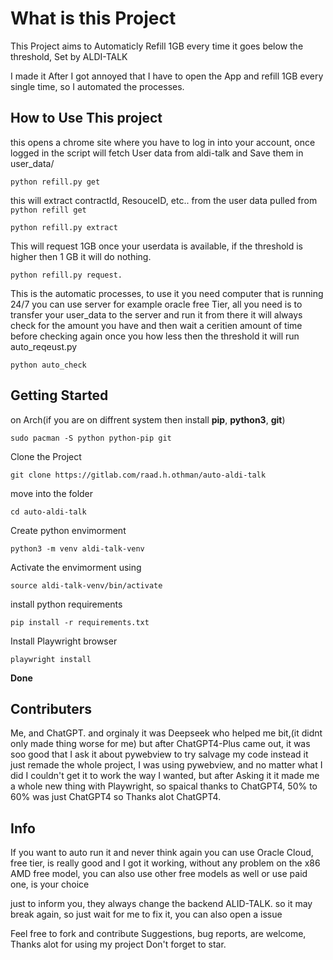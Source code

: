 # What is this Project

This Project aims to Automaticly Refill 1GB every time it goes below the threshold, Set by ALDI-TALK

I made it After I got annoyed that I have to open the App and refill 1GB every single time, 
so I automated the processes.

## How to Use This project

this opens a chrome site where you have to log in into your account, 
once logged in the script will fetch User data from aldi-talk
and Save them in user_data/
```
python refill.py get
```

this will extract contractId, ResouceID, etc.. from the user data pulled from ```python refill get```
```
python refill.py extract
```

This will request 1GB once your userdata is available, if the threshold is higher then 1 GB it will do nothing.
```
python refill.py request.
```

This is the automatic processes, to use it you need computer that is running 24/7 you can use server for example oracle free Tier,
all you need is to transfer your user_data to the server and run it from there it will always check for the amount you have
and then wait a ceritien amount of time before checking again once you how less then the threshold it will run auto_reqeust.py

```
python auto_check
```



## Getting Started

on Arch(if you are on diffrent system then install **pip**, **python3**, **git**)
```
sudo pacman -S python python-pip git
```

Clone the Project
```
git clone https://gitlab.com/raad.h.othman/auto-aldi-talk
```

move into the folder
```
cd auto-aldi-talk
```

Create python envimorment
```
python3 -m venv aldi-talk-venv
```

Activate the envimorment using
```
source aldi-talk-venv/bin/activate
```

install python requirements
```
pip install -r requirements.txt
```

Install Playwright browser
```
playwright install
```


**Done**


## Contributers

Me, and ChatGPT. and orginaly it was Deepseek who helped me bit,(it didnt only made thing worse for me) but after ChatGPT4-Plus came out, it was soo good that I ask it about pywebview 
to try salvage my code instead it just remade the whole project,
I was using pywebview, and no matter what I did I couldn't get it to work the way I wanted,
but after Asking it it made me a whole new thing with Playwright, so spaical thanks to ChatGPT4, 50% to 60% was just ChatGPT4 so 
Thanks alot ChatGPT4.


## Info

If you want to auto run it and never think again you can use Oracle Cloud, free tier, is really good and I got it working, 
without any problem on the x86 AMD free model, you can also use other free models as well or use paid one, is your choice

just to inform you, they always change the backend ALID-TALK. so it may break again, so just wait for me to fix it, you can also open a issue

Feel free to fork and contribute Suggestions, bug reports, are welcome, Thanks alot for using my project Don't forget to star.